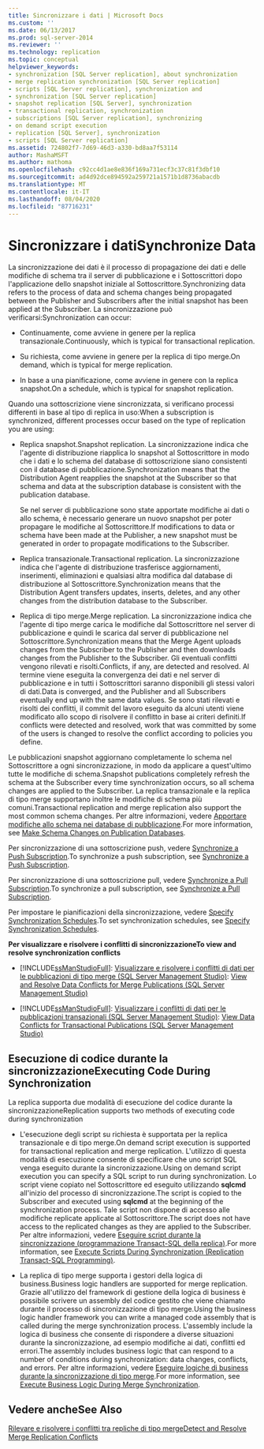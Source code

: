 ```yaml
---
title: Sincronizzare i dati | Microsoft Docs
ms.custom: ''
ms.date: 06/13/2017
ms.prod: sql-server-2014
ms.reviewer: ''
ms.technology: replication
ms.topic: conceptual
helpviewer_keywords:
- synchronization [SQL Server replication], about synchronization
- merge replication synchronization [SQL Server replication]
- scripts [SQL Server replication], synchronization and
- synchronization [SQL Server replication]
- snapshot replication [SQL Server], synchronization
- transactional replication, synchronization
- subscriptions [SQL Server replication], synchronizing
- on demand script execution
- replication [SQL Server], synchronization
- scripts [SQL Server replication]
ms.assetid: 724802f7-7d69-46d3-a330-bd8aa7f53114
author: MashaMSFT
ms.author: mathoma
ms.openlocfilehash: c92cc4d1ae8e836f169a731ecf3c37c81f3dbf10
ms.sourcegitcommit: ad4d92dce894592a259721a1571b1d8736abacdb
ms.translationtype: MT
ms.contentlocale: it-IT
ms.lasthandoff: 08/04/2020
ms.locfileid: "87716231"
---
```

# <a name="synchronize-data"></a><span data-ttu-id="9ae20-102">Sincronizzare i dati</span><span class="sxs-lookup"><span data-stu-id="9ae20-102">Synchronize Data</span></span>
  <span data-ttu-id="9ae20-103">La sincronizzazione dei dati è il processo di propagazione dei dati e delle modifiche di schema tra il server di pubblicazione e i Sottoscrittori dopo l'applicazione dello snapshot iniziale al Sottoscrittore.</span><span class="sxs-lookup"><span data-stu-id="9ae20-103">Synchronizing data refers to the process of data and schema changes being propagated between the Publisher and Subscribers after the initial snapshot has been applied at the Subscriber.</span></span> <span data-ttu-id="9ae20-104">La sincronizzazione può verificarsi:</span><span class="sxs-lookup"><span data-stu-id="9ae20-104">Synchronization can occur:</span></span>  
  
-   <span data-ttu-id="9ae20-105">Continuamente, come avviene in genere per la replica transazionale.</span><span class="sxs-lookup"><span data-stu-id="9ae20-105">Continuously, which is typical for transactional replication.</span></span>  
  
-   <span data-ttu-id="9ae20-106">Su richiesta, come avviene in genere per la replica di tipo merge.</span><span class="sxs-lookup"><span data-stu-id="9ae20-106">On demand, which is typical for merge replication.</span></span>  
  
-   <span data-ttu-id="9ae20-107">In base a una pianificazione, come avviene in genere con la replica snapshot.</span><span class="sxs-lookup"><span data-stu-id="9ae20-107">On a schedule, which is typical for snapshot replication.</span></span>  
  
 <span data-ttu-id="9ae20-108">Quando una sottoscrizione viene sincronizzata, si verificano processi differenti in base al tipo di replica in uso:</span><span class="sxs-lookup"><span data-stu-id="9ae20-108">When a subscription is synchronized, different processes occur based on the type of replication you are using:</span></span>  
  
-   <span data-ttu-id="9ae20-109">Replica snapshot.</span><span class="sxs-lookup"><span data-stu-id="9ae20-109">Snapshot replication.</span></span> <span data-ttu-id="9ae20-110">La sincronizzazione indica che l'agente di distribuzione riapplica lo snapshot al Sottoscrittore in modo che i dati e lo schema del database di sottoscrizione siano consistenti con il database di pubblicazione.</span><span class="sxs-lookup"><span data-stu-id="9ae20-110">Synchronization means that the Distribution Agent reapplies the snapshot at the Subscriber so that schema and data at the subscription database is consistent with the publication database.</span></span>  
  
     <span data-ttu-id="9ae20-111">Se nel server di pubblicazione sono state apportate modifiche ai dati o allo schema, è necessario generare un nuovo snapshot per poter propagare le modifiche al Sottoscrittore.</span><span class="sxs-lookup"><span data-stu-id="9ae20-111">If modifications to data or schema have been made at the Publisher, a new snapshot must be generated in order to propagate modifications to the Subscriber.</span></span>  
  
-   <span data-ttu-id="9ae20-112">Replica transazionale.</span><span class="sxs-lookup"><span data-stu-id="9ae20-112">Transactional replication.</span></span> <span data-ttu-id="9ae20-113">La sincronizzazione indica che l'agente di distribuzione trasferisce aggiornamenti, inserimenti, eliminazioni e qualsiasi altra modifica dal database di distribuzione al Sottoscrittore.</span><span class="sxs-lookup"><span data-stu-id="9ae20-113">Synchronization means that the Distribution Agent transfers updates, inserts, deletes, and any other changes from the distribution database to the Subscriber.</span></span>  
  
-   <span data-ttu-id="9ae20-114">Replica di tipo merge.</span><span class="sxs-lookup"><span data-stu-id="9ae20-114">Merge replication.</span></span> <span data-ttu-id="9ae20-115">La sincronizzazione indica che l'agente di tipo merge carica le modifiche dal Sottoscrittore nel server di pubblicazione e quindi le scarica dal server di pubblicazione nel Sottoscrittore.</span><span class="sxs-lookup"><span data-stu-id="9ae20-115">Synchronization means that the Merge Agent uploads changes from the Subscriber to the Publisher and then downloads changes from the Publisher to the Subscriber.</span></span> <span data-ttu-id="9ae20-116">Gli eventuali conflitti vengono rilevati e risolti.</span><span class="sxs-lookup"><span data-stu-id="9ae20-116">Conflicts, if any, are detected and resolved.</span></span> <span data-ttu-id="9ae20-117">Al termine viene eseguita la convergenza dei dati e nel server di pubblicazione e in tutti i Sottoscrittori saranno disponibili gli stessi valori di dati.</span><span class="sxs-lookup"><span data-stu-id="9ae20-117">Data is converged, and the Publisher and all Subscribers eventually end up with the same data values.</span></span> <span data-ttu-id="9ae20-118">Se sono stati rilevati e risolti dei conflitti, il commit del lavoro eseguito da alcuni utenti viene modificato allo scopo di risolvere il conflitto in base ai criteri definiti.</span><span class="sxs-lookup"><span data-stu-id="9ae20-118">If conflicts were detected and resolved, work that was committed by some of the users is changed to resolve the conflict according to policies you define.</span></span>  
  
 <span data-ttu-id="9ae20-119">Le pubblicazioni snapshot aggiornano completamente lo schema nel Sottoscrittore a ogni sincronizzazione, in modo da applicare a quest'ultimo tutte le modifiche di schema.</span><span class="sxs-lookup"><span data-stu-id="9ae20-119">Snapshot publications completely refresh the schema at the Subscriber every time synchronization occurs, so all schema changes are applied to the Subscriber.</span></span> <span data-ttu-id="9ae20-120">La replica transazionale e la replica di tipo merge supportano inoltre le modifiche di schema più comuni.</span><span class="sxs-lookup"><span data-stu-id="9ae20-120">Transactional replication and merge replication also support the most common schema changes.</span></span> <span data-ttu-id="9ae20-121">Per altre informazioni, vedere [Apportare modifiche allo schema nei database di pubblicazione](publish/make-schema-changes-on-publication-databases.md).</span><span class="sxs-lookup"><span data-stu-id="9ae20-121">For more information, see [Make Schema Changes on Publication Databases](publish/make-schema-changes-on-publication-databases.md).</span></span>  
  
 <span data-ttu-id="9ae20-122">Per sincronizzazione di una sottoscrizione push, vedere [Synchronize a Push Subscription](synchronize-a-push-subscription.md).</span><span class="sxs-lookup"><span data-stu-id="9ae20-122">To synchronize a push subscription, see [Synchronize a Push Subscription](synchronize-a-push-subscription.md).</span></span>  
  
 <span data-ttu-id="9ae20-123">Per sincronizzazione di una sottoscrizione pull, vedere [Synchronize a Pull Subscription](synchronize-a-pull-subscription.md).</span><span class="sxs-lookup"><span data-stu-id="9ae20-123">To synchronize a pull subscription, see [Synchronize a Pull Subscription](synchronize-a-pull-subscription.md).</span></span>  
  
 <span data-ttu-id="9ae20-124">Per impostare le pianificazioni della sincronizzazione, vedere [Specify Synchronization Schedules](specify-synchronization-schedules.md).</span><span class="sxs-lookup"><span data-stu-id="9ae20-124">To set synchronization schedules, see [Specify Synchronization Schedules](specify-synchronization-schedules.md).</span></span>  
  
 <span data-ttu-id="9ae20-125">**Per visualizzare e risolvere i conflitti di sincronizzazione**</span><span class="sxs-lookup"><span data-stu-id="9ae20-125">**To view and resolve synchronization conflicts**</span></span>  
  
-   [!INCLUDE[ssManStudioFull](../../includes/ssmanstudiofull-md.md)]<span data-ttu-id="9ae20-126">: [Visualizzare e risolvere i conflitti di dati per le pubblicazioni di tipo merge &#40;SQL Server Management Studio&#41;](view-and-resolve-data-conflicts-for-merge-publications.md)</span><span class="sxs-lookup"><span data-stu-id="9ae20-126">: [View and Resolve Data Conflicts for Merge Publications &#40;SQL Server Management Studio&#41;](view-and-resolve-data-conflicts-for-merge-publications.md)</span></span>  
  
-   [!INCLUDE[ssManStudioFull](../../includes/ssmanstudiofull-md.md)]<span data-ttu-id="9ae20-127">: [Visualizzare i conflitti di dati per le pubblicazioni transazionali &#40;SQL Server Management Studio&#41;](view-data-conflicts-for-transactional-publications-sql-server-management-studio.md)</span><span class="sxs-lookup"><span data-stu-id="9ae20-127">: [View Data Conflicts for Transactional Publications &#40;SQL Server Management Studio&#41;](view-data-conflicts-for-transactional-publications-sql-server-management-studio.md)</span></span>  
  
## <a name="executing-code-during-synchronization"></a><span data-ttu-id="9ae20-128">Esecuzione di codice durante la sincronizzazione</span><span class="sxs-lookup"><span data-stu-id="9ae20-128">Executing Code During Synchronization</span></span>  
 <span data-ttu-id="9ae20-129">La replica supporta due modalità di esecuzione del codice durante la sincronizzazione</span><span class="sxs-lookup"><span data-stu-id="9ae20-129">Replication supports two methods of executing code during synchronization</span></span>  
  
-   <span data-ttu-id="9ae20-130">L'esecuzione degli script su richiesta è supportata per la replica transazionale e di tipo merge.</span><span class="sxs-lookup"><span data-stu-id="9ae20-130">On demand script execution is supported for transactional replication and merge replication.</span></span> <span data-ttu-id="9ae20-131">L'utilizzo di questa modalità di esecuzione consente di specificare che uno script SQL venga eseguito durante la sincronizzazione.</span><span class="sxs-lookup"><span data-stu-id="9ae20-131">Using on demand script execution you can specify a SQL script to run during synchronization.</span></span> <span data-ttu-id="9ae20-132">Lo script viene copiato nel Sottoscrittore ed eseguito utilizzando **sqlcmd** all'inizio del processo di sincronizzazione.</span><span class="sxs-lookup"><span data-stu-id="9ae20-132">The script is copied to the Subscriber and executed using **sqlcmd** at the beginning of the synchronization process.</span></span> <span data-ttu-id="9ae20-133">Tale script non dispone di accesso alle modifiche replicate applicate al Sottoscrittore.</span><span class="sxs-lookup"><span data-stu-id="9ae20-133">The script does not have access to the replicated changes as they are applied to the Subscriber.</span></span> <span data-ttu-id="9ae20-134">Per altre informazioni, vedere [Eseguire script durante la sincronizzazione &#40;programmazione Transact-SQL della replica&#41;](execute-scripts-during-synchronization-replication-transact-sql-programming.md).</span><span class="sxs-lookup"><span data-stu-id="9ae20-134">For more information, see [Execute Scripts During Synchronization &#40;Replication Transact-SQL Programming&#41;](execute-scripts-during-synchronization-replication-transact-sql-programming.md).</span></span>  
  
-   <span data-ttu-id="9ae20-135">La replica di tipo merge supporta i gestori della logica di business.</span><span class="sxs-lookup"><span data-stu-id="9ae20-135">Business logic handlers are supported for merge replication.</span></span> <span data-ttu-id="9ae20-136">Grazie all'utilizzo del framework di gestione della logica di business è possibile scrivere un assembly del codice gestito che viene chiamato durante il processo di sincronizzazione di tipo merge.</span><span class="sxs-lookup"><span data-stu-id="9ae20-136">Using the business logic handler framework you can write a managed code assembly that is called during the merge synchronization process.</span></span> <span data-ttu-id="9ae20-137">L'assembly include la logica di business che consente di rispondere a diverse situazioni durante la sincronizzazione, ad esempio modifiche ai dati, conflitti ed errori.</span><span class="sxs-lookup"><span data-stu-id="9ae20-137">The assembly includes business logic that can respond to a number of conditions during synchronization: data changes, conflicts, and errors.</span></span> <span data-ttu-id="9ae20-138">Per altre informazioni, vedere [Eseguire logiche di business durante la sincronizzazione di tipo merge](merge/execute-business-logic-during-merge-synchronization.md).</span><span class="sxs-lookup"><span data-stu-id="9ae20-138">For more information, see [Execute Business Logic During Merge Synchronization](merge/execute-business-logic-during-merge-synchronization.md).</span></span>  
  
## <a name="see-also"></a><span data-ttu-id="9ae20-139">Vedere anche</span><span class="sxs-lookup"><span data-stu-id="9ae20-139">See Also</span></span>  
 [<span data-ttu-id="9ae20-140">Rilevare e risolvere i conflitti tra repliche di tipo merge</span><span class="sxs-lookup"><span data-stu-id="9ae20-140">Detect and Resolve Merge Replication Conflicts</span></span>](merge/advanced-merge-replication-conflict-detection-and-resolution.md)  
  
  
